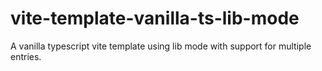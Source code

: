 # vite-template-vanilla-ts-lib-mode

A vanilla typescript vite template using lib mode with support for multiple entries.
